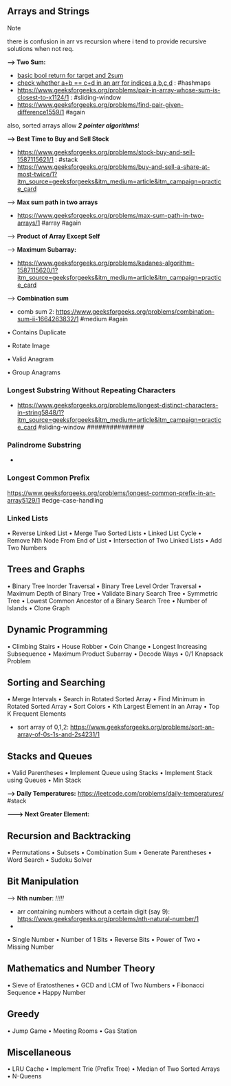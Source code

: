 
## Arrays and Strings


> [!note]
> there is confusion in arr vs recursion where i tend to provide recursive solutions when not req.


**--> Two Sum:**
- [basic bool return for target and 2sum](https://www.geeksforgeeks.org/problems/key-pair5616/1?itm_source=geeksforgeeks&itm_medium=article&itm_campaign=practice_card)
- [check whether a+b == c+d in an arr for indices a,b,c,d](https://www.geeksforgeeks.org/problems/sum-equals-to-sum4006/1) : #hashmaps
- https://www.geeksforgeeks.org/problems/pair-in-array-whose-sum-is-closest-to-x1124/1 :  #sliding-window
- https://www.geeksforgeeks.org/problems/find-pair-given-difference1559/1 #again

also, sorted arrays allow ***2 pointer algorithms***!


**--> Best Time to Buy and Sell Stock**
- https://www.geeksforgeeks.org/problems/stock-buy-and-sell-1587115621/1 : #stack
- https://www.geeksforgeeks.org/problems/buy-and-sell-a-share-at-most-twice/1?itm_source=geeksforgeeks&itm_medium=article&itm_campaign=practice_card

--> **Max sum path in two arrays**
- https://www.geeksforgeeks.org/problems/max-sum-path-in-two-arrays/1 #array #again


--> **Product of Array Except Self**


--> **Maximum Subarray:**
- https://www.geeksforgeeks.org/problems/kadanes-algorithm-1587115620/1?itm_source=geeksforgeeks&itm_medium=article&itm_campaign=practice_card

--> **Combination sum**
- comb sum 2: https://www.geeksforgeeks.org/problems/combination-sum-ii-1664263832/1 #medium #again 

•	Contains Duplicate

•	Rotate Image

•	Valid Anagram

•	Group Anagrams


### Longest Substring Without Repeating Characters

- https://www.geeksforgeeks.org/problems/longest-distinct-characters-in-string5848/1?itm_source=geeksforgeeks&itm_medium=article&itm_campaign=practice_card #sliding-window ###############


### Palindrome Substring

- 


### Longest Common Prefix
 
  https://www.geeksforgeeks.org/problems/longest-common-prefix-in-an-array5129/1 #edge-case-handling



### Linked Lists

•	Reverse Linked List
•	Merge Two Sorted Lists
•	Linked List Cycle
•	Remove Nth Node From End of List
•	Intersection of Two Linked Lists
•	Add Two Numbers

## Trees and Graphs

•	Binary Tree Inorder Traversal
•	Binary Tree Level Order Traversal
•	Maximum Depth of Binary Tree
•	Validate Binary Search Tree
•	Symmetric Tree
•	Lowest Common Ancestor of a Binary Search Tree
•	Number of Islands
•	Clone Graph

## Dynamic Programming

•	Climbing Stairs
•	House Robber
•	Coin Change
•	Longest Increasing Subsequence
•	Maximum Product Subarray
•	Decode Ways
•	0/1 Knapsack Problem

## Sorting and Searching

•	Merge Intervals
•	Search in Rotated Sorted Array
•	Find Minimum in Rotated Sorted Array
•	Sort Colors
•	Kth Largest Element in an Array
•	Top K Frequent Elements
- sort array of 0,1,2: https://www.geeksforgeeks.org/problems/sort-an-array-of-0s-1s-and-2s4231/1

## Stacks and Queues

•	Valid Parentheses
•	Implement Queue using Stacks
•	Implement Stack using Queues
•	Min Stack

**--> Daily Temperatures:**
https://leetcode.com/problems/daily-temperatures/ #stack 

**---> Next Greater Element:**


## Recursion and Backtracking

•	Permutations
•	Subsets
•	Combination Sum
•	Generate Parentheses
•	Word Search
•	Sudoku Solver

## Bit Manipulation

--> **Nth number**:                *!!!!!*
- arr containing numbers without a certain digit (say 9): https://www.geeksforgeeks.org/problems/nth-natural-number/1
- 
•	Single Number
•	Number of 1 Bits
•	Reverse Bits
•	Power of Two
•	Missing Number


## Mathematics and Number Theory

•	Sieve of Eratosthenes
•	GCD and LCM of Two Numbers
•	Fibonacci Sequence
•	Happy Number

## Greedy

•	Jump Game
•	Meeting Rooms
•	Gas Station

## Miscellaneous

•	LRU Cache
•	Implement Trie (Prefix Tree)
•	Median of Two Sorted Arrays
•	N-Queens